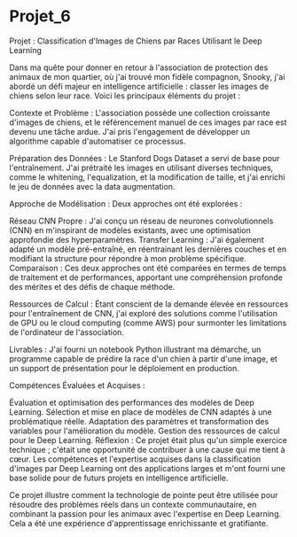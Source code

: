 # Projet_6

Projet : Classification d'Images de Chiens par Races Utilisant le Deep Learning

Dans ma quête pour donner en retour à l'association de protection des animaux de mon quartier, où j'ai trouvé mon fidèle compagnon, Snooky, j'ai abordé un défi majeur en intelligence artificielle : classer les images de chiens selon leur race. Voici les principaux éléments du projet :

Contexte et Problème : L'association possède une collection croissante d'images de chiens, et le référencement manuel de ces images par race est devenu une tâche ardue. J'ai pris l'engagement de développer un algorithme capable d'automatiser ce processus.

Préparation des Données : Le Stanford Dogs Dataset a servi de base pour l'entraînement. J'ai prétraité les images en utilisant diverses techniques, comme le whitening, l'equalization, et la modification de taille, et j'ai enrichi le jeu de données avec la data augmentation.

Approche de Modélisation : Deux approches ont été explorées :

Réseau CNN Propre : J'ai conçu un réseau de neurones convolutionnels (CNN) en m'inspirant de modèles existants, avec une optimisation approfondie des hyperparamètres.
Transfer Learning : J'ai également adapté un modèle pré-entraîné, en réentrainant les dernières couches et en modifiant la structure pour répondre à mon problème spécifique.
Comparaison : Ces deux approches ont été comparées en termes de temps de traitement et de performances, apportant une compréhension profonde des mérites et des défis de chaque méthode.

Ressources de Calcul : Étant conscient de la demande élevée en ressources pour l'entraînement de CNN, j'ai exploré des solutions comme l'utilisation de GPU ou le cloud computing (comme AWS) pour surmonter les limitations de l'ordinateur de l'association.

Livrables : J'ai fourni un notebook Python illustrant ma démarche, un programme capable de prédire la race d'un chien à partir d'une image, et un support de présentation pour le déploiement en production.

Compétences Évaluées et Acquises :

Évaluation et optimisation des performances des modèles de Deep Learning.
Sélection et mise en place de modèles de CNN adaptés à une problématique réelle.
Adaptation des paramètres et transformation des variables pour l'amélioration du modèle.
Gestion des ressources de calcul pour le Deep Learning.
Réflexion : Ce projet était plus qu'un simple exercice technique ; c'était une opportunité de contribuer à une cause qui me tient à cœur. Les compétences et l'expertise acquises dans la classification d'images par Deep Learning ont des applications larges et m'ont fourni une base solide pour de futurs projets en intelligence artificielle.

Ce projet illustre comment la technologie de pointe peut être utilisée pour résoudre des problèmes réels dans un contexte communautaire, en combinant la passion pour les animaux avec l'expertise en Deep Learning. Cela a été une expérience d'apprentissage enrichissante et gratifiante.
